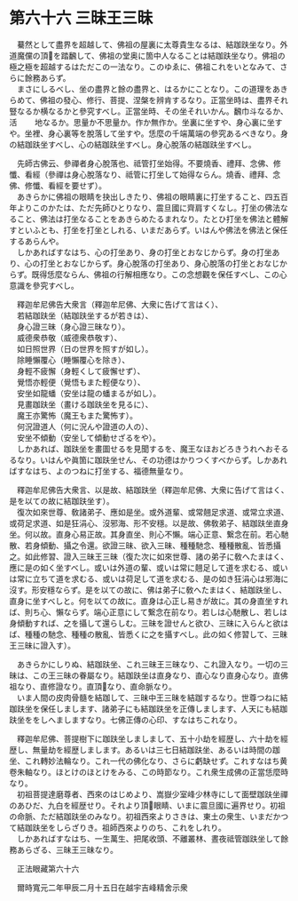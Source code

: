 # 第六十六 三昧王三昧
　驀然として盡界を超越して、佛祖の屋裏に太尊貴生なるは、結跏趺坐なり。外道魔儻の頂𩕳を踏飜して、佛祖の堂奥に箇中人なることは結跏趺坐なり。佛祖の極之極を超越するはただこの一法なり。このゆゑに、佛祖これをいとなみて、さらに餘務あらず。  
　まさにしるべし、坐の盡界と餘の盡界と、はるかにことなり。この道理をあきらめて、佛祖の發心、修行、菩提、涅槃を辨肯するなり。正當坐時は、盡界それ豎なるか横なるかと參究すべし。正當坐時、その坐それいかん。飜巾斗なるか、活<img width="16" height="16" src="_crA37Y5.png" border="0"><img width="16" height="16" src="_crA37Y5.png" border="0">地なるか。思量か不思量か。作か無作か。坐裏に坐すや、身心裏に坐すや。坐裡、身心裏等を脫落して坐すや。恁麼の千端萬端の參究あるべきなり。身の結跏趺坐すべし、心の結跏趺坐すべし。身心脫落の結跏趺坐すべし。  
  
　先師古佛云、參禪者身心脫落也、祗管打坐始得。不要燒香、禮拜、念佛、修懺、看經（參禪は身心脫落なり、祗管に打坐して始得ならん。燒香、禮拜、念佛、修懺、看經を要せず）。  
　あきらかに佛祖の眼睛を抉出しきたり、佛祖の眼睛裏に打坐すること、四五百年よりこのかたは、ただ先師ひとりなり、震旦國に齊肩すくなし。打坐の佛法なること、佛法は打坐なることをあきらめたるまれなり。たとひ打坐を佛法と體解すといふとも、打坐を打坐としれる、いまだあらず。いはんや佛法を佛法と保任するあらんや。  
　しかあればすなはち、心の打坐あり、身の打坐とおなじからず。身の打坐あり、心の打坐とおなじからず。身心脫落の打坐あり、身心脫落の打坐とおなじからず。既得恁麼ならん、佛祖の行解相應なり。この念想觀を保任すべし、この心意識を參究すべし。  
  
　釋迦牟尼佛告大衆言（釋迦牟尼佛、大衆に告げて言はく）、  
　若結跏趺坐（結跏趺坐するが若きは）、  
　身心證三昧（身心證三昧なり）。  
　威德衆恭敬（威德衆恭敬す）、  
　如日照世界（日の世界を照すが如し）。  
　除睡懶覆心（睡懶覆心を除き）、  
　身輕不疲懈（身輕くして疲懈せず）、  
　覺悟亦輕便（覺悟もまた輕便なり）、  
　安坐如龍蟠（安坐は龍の蟠まるが如し）。  
　見畫跏趺坐（畫ける跏趺坐を見るに）、  
　魔王亦驚怖（魔王もまた驚怖す）。  
　何況證道人（何に況んや證道の人の）、  
　安坐不傾動（安坐して傾動せざるをや）。  
　しかあれば、跏趺坐を畫圖せるを見聞するを、魔王なほおどろきうれへおそるるなり。いはんや眞箇に跏趺坐せん、その功德はかりつくすべからず。しかあればすなはち、よのつねに打坐する、福德無量なり。  
  
　釋迦牟尼佛告大衆言、以是故、結跏趺坐（釋迦牟尼佛、大衆に告げて言はく、是を以ての故に結跏趺坐す）。  
　復次如來世尊、敎諸弟子、應如是坐。或外道輩、或常翹足求道、或常立求道、或荷足求道、如是狂涓心、沒邪海、形不安穩。以是故、佛敎弟子、結跏趺坐直身坐。何以故。直身心易正故。其身直坐、則心不懶。端心正意、繋念在前。若心馳散、若身傾動、攝之令還。欲證三昧、欲入三昧、種種馳念、種種散亂、皆悉攝之。如此修習󠄁、證入三昧王三昧（復た次に如來世尊、諸の弟子に敎へたまはく、應に是の如く坐すべし。或いは外道の輩、或いは常に翹足して道を求むる、或いは常に立ちて道を求むる、或いは荷足して道を求むる、是の如き狂涓心は邪海に沒す。形安穩ならず。是を以ての故に、佛は弟子に敎へたまはく、結跏趺坐し、直身に坐すべしと。何を以ての故に。直身は心正し易きが故に。其の身直坐すれば、則ち心、懶ならず。端心正意にして繋念在前なり。若しは心馳散し、若しは身傾動すれば、之を攝して還らしむ。三昧を證せんと欲ひ、三昧に入らんと欲はば、種種の馳念、種種の散亂、皆悉くに之を攝すべし。此の如く修習󠄁して、三昧王三昧に證入す）。  
  
　あきらかにしりぬ、結跏趺坐、これ三昧王三昧なり、これ證入なり。一切の三昧は、この王三昧の眷屬なり。結跏趺坐は直身なり、直心なり直身心なり。直佛祖なり、直修證なり。直頂𩕳なり、直命脈なり。  
　いま人間の皮肉骨髓を結跏して、三昧中王三昧を結跏するなり。世尊つねに結跏趺坐を保任しまします、諸弟子にも結跏趺坐を正傳しまします、人天にも結跏趺坐ををしへましますなり。七佛正傳の心印、すなはちこれなり。  
  
　釋迦牟尼佛、菩提樹下に跏趺坐しましまして、五十小劫を經歴し、六十劫を經歴し、無量劫を經歴しまします。あるいは三七日結跏趺坐、あるいは時間の跏坐、これ轉妙法輪なり。これ一代の佛化なり、さらに虧缺せず。これすなはち黄卷朱軸なり。ほとけのほとけをみる、この時節なり。これ衆生成佛の正當恁麼時なり。  
　初祖菩提達磨尊者、西來のはじめより、嵩嶽少室峰少林寺にして面壁跏趺坐禪のあひだ、九白を經歴せり。それより頂𩕳眼睛、いまに震旦國に遍界せり。初祖の命脈、ただ結跏趺坐のみなり。初祖西來よりさきは、東土の衆生、いまだかつて結跏趺坐をしらざりき。祖師西來よりのち、これをしれり。  
　しかあればすなはち、一生萬生、把尾收頭、不離叢林、晝夜祗管跏趺坐して餘務あらざる、三昧王三昧なり。  
  
　正法眼藏第六十六  
  
　爾時寬元二年甲辰二月十五日在越宇吉峰精舍示衆